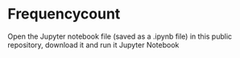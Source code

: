 # Frequencycount

Open the Jupyter notebook file (saved as a .ipynb file) in this public repository, download it and run it Jupyter Notebook
